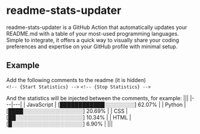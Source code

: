 # readme-stats-updater
readme-stats-updater is a GitHub Action that automatically updates your README.md with a table of your most-used programming languages. Simple to integrate, it offers a quick way to visually share your coding preferences and expertise on your GitHub profile with minimal setup.  

## Example
Add the following comments to the readme (it is hidden)   
`<!-- {Start Statistics} -->`
`<!-- {Stop Statistics} -->`

And the statistics will be injected between the comments, for example:
|||
|---|---|
| JavaScript | [████████████░░░░░░░░] 62.07% |
| Python | [████░░░░░░░░░░░░░░░░] 20.69% |
| CSS | [██░░░░░░░░░░░░░░░░░░] 10.34% |
| HTML | [█░░░░░░░░░░░░░░░░░░░] 6.90% |
|||

